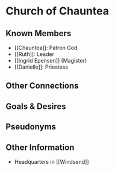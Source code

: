 # Church of Chauntea
## Known Members
- [[Chauntea]]: Patron God
- [[Ruth]]: Leader
- [[Ingrid Epensen]] (Magister)
- [[Danielle]]: Priestess

## Other Connections

## Goals & Desires

## Pseudonyms

## Other Information
- Headquarters in [[Windsend]] 